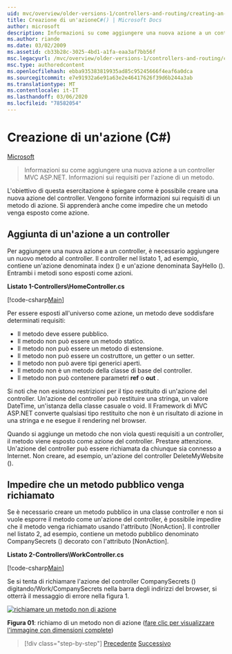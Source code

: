 ```yaml
---
uid: mvc/overview/older-versions-1/controllers-and-routing/creating-an-action-cs
title: Creazione di un'azioneC#() | Microsoft Docs
author: microsoft
description: Informazioni su come aggiungere una nuova azione a un controller MVC ASP.NET. Informazioni sui requisiti per l'azione di un metodo.
ms.author: riande
ms.date: 03/02/2009
ms.assetid: cb33b28c-3025-4bd1-a1fa-eaa3af7bb56f
msc.legacyurl: /mvc/overview/older-versions-1/controllers-and-routing/creating-an-action-cs
msc.type: authoredcontent
ms.openlocfilehash: ebba935383819935ad85c95245666f4eaf6a0dca
ms.sourcegitcommit: e7e91932a6e91a63e2e46417626f39d6b244a3ab
ms.translationtype: MT
ms.contentlocale: it-IT
ms.lasthandoff: 03/06/2020
ms.locfileid: "78582054"
---
```

# <a name="creating-an-action-c"></a>Creazione di un'azione (C#)

[Microsoft](https://github.com/microsoft)

> Informazioni su come aggiungere una nuova azione a un controller MVC ASP.NET. Informazioni sui requisiti per l'azione di un metodo.

L'obiettivo di questa esercitazione è spiegare come è possibile creare una nuova azione del controller. Vengono fornite informazioni sui requisiti di un metodo di azione. Si apprenderà anche come impedire che un metodo venga esposto come azione.

## <a name="adding-an-action-to-a-controller"></a>Aggiunta di un'azione a un controller

Per aggiungere una nuova azione a un controller, è necessario aggiungere un nuovo metodo al controller. Il controller nel listato 1, ad esempio, contiene un'azione denominata index () e un'azione denominata SayHello (). Entrambi i metodi sono esposti come azioni.

**Listato 1-Controllers\HomeController.cs**

[!code-csharp[Main](creating-an-action-cs/samples/sample1.cs)]

Per essere esposti all'universo come azione, un metodo deve soddisfare determinati requisiti:

- Il metodo deve essere pubblico.
- Il metodo non può essere un metodo statico.
- Il metodo non può essere un metodo di estensione.
- Il metodo non può essere un costruttore, un getter o un setter.
- Il metodo non può avere tipi generici aperti.
- Il metodo non è un metodo della classe di base del controller.
- Il metodo non può contenere parametri **ref** o **out** .

Si noti che non esistono restrizioni per il tipo restituito di un'azione del controller. Un'azione del controller può restituire una stringa, un valore DateTime, un'istanza della classe casuale o void. Il Framework di MVC ASP.NET converte qualsiasi tipo restituito che non è un risultato di azione in una stringa e ne esegue il rendering nel browser.

Quando si aggiunge un metodo che non viola questi requisiti a un controller, il metodo viene esposto come azione del controller. Prestare attenzione. Un'azione del controller può essere richiamata da chiunque sia connesso a Internet. Non creare, ad esempio, un'azione del controller DeleteMyWebsite ().

## <a name="preventing-a-public-method-from-being-invoked"></a>Impedire che un metodo pubblico venga richiamato

Se è necessario creare un metodo pubblico in una classe controller e non si vuole esporre il metodo come un'azione del controller, è possibile impedire che il metodo venga richiamato usando l'attributo [NonAction]. Il controller nel listato 2, ad esempio, contiene un metodo pubblico denominato CompanySecrets () decorato con l'attributo [NonAction].

**Listato 2-Controllers\WorkController.cs**

[!code-csharp[Main](creating-an-action-cs/samples/sample2.cs)]

Se si tenta di richiamare l'azione del controller CompanySecrets () digitando/Work/CompanySecrets nella barra degli indirizzi del browser, si otterrà il messaggio di errore nella figura 1.

[![richiamare un metodo non di azione](creating-an-action-cs/_static/image1.jpg)](creating-an-action-cs/_static/image1.png)

**Figura 01**: richiamo di un metodo non di azione ([fare clic per visualizzare l'immagine con dimensioni complete](creating-an-action-cs/_static/image2.png))

> [!div class="step-by-step"]
> [Precedente](creating-a-controller-cs.md)
> [Successivo](asp-net-mvc-routing-overview-vb.md)
